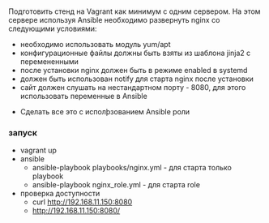 ###
Подготовить стенд на Vagrant как минимум с одним сервером. На этом сервере используя Ansible необходимо развернуть nginx со следующими условиями:

- необходимо использовать модуль yum/apt
- конфигурационные файлы должны быть взяты из шаблона jinja2 с перемененными
- после установки nginx должен быть в режиме enabled в systemd
- должен быть использован notify для старта nginx после установки
- сайт должен слушать на нестандартном порту - 8080, для этого использовать переменные в Ansible
* Сделать все это с исполþзованием Ansible роли
###

### запуск

- vagrant up
- ansible
	- ansible-playbook playbooks/nginx.yml - для старта только playbook
	- ansible-playbook nginx_role.yml - для старта role
- проверка доступности 
	- curl http://192.168.11.150:8080
	- http://192.168.11.150:8080/
	
